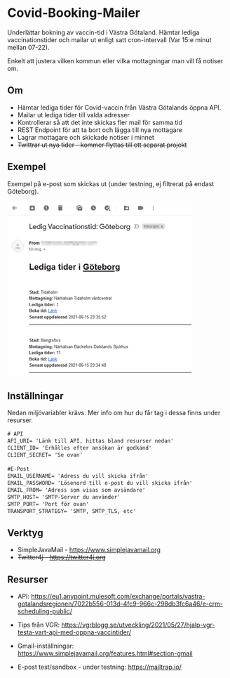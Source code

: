 # Covid-Booking-Mailer

Underlättar bokning av vaccin-tid i Västra Götaland. Hämtar lediga vaccinationstider och mailar ut enligt satt cron-intervall (Var 15:e minut mellan 07-22).

Enkelt att justera vilken kommun eller vilka mottagningar man vill få notiser om. 

## Om

* Hämtar lediga tider för Covid-vaccin från Västra Götalands öppna API.
* Mailar ut lediga tider till valda adresser
* Kontrollerar så att det inte skickas fler mail för samma tid
* REST Endpoint för att ta bort och lägga till nya mottagare
* Lagrar mottagare och skickade notiser i minnet
* ~~Twittrar ut nya tider - kommer flyttas till ett separat projekt~~

## Exempel

Exempel på e-post som skickas ut (under testning, ej filtrerat på endast Göteborg). 

![](readme.assets/exempel.png)

## Inställningar

Nedan miljövariabler krävs. Mer info om hur du får tag i dessa finns under resurser.

```
# API
API_URI= 'Länk till API, hittas bland resurser nedan'
CLIENT_ID= 'Erhålles efter ansökan är godkänd'
CLIENT_SECRET= 'Se ovan'

#E-Post
EMAIL_USERNAME= 'Adress du vill skicka ifrån'
EMAIL_PASSWORD= 'Lösenord till e-post du vill skicka ifrån'
EMAIL_FROM= 'Adress som visas som avsändare'
SMTP_HOST= 'SMTP-Server du använder'
SMTP_PORT= 'Port för ovan'
TRANSPORT_STRATEGY= 'SMTP, SMTP_TLS, etc'
```

## Verktyg

* SimpleJavaMail - https://www.simplejavamail.org
* ~~Twitter4j - https://twitter4j.org~~

## Resurser

* API: https://eu1.anypoint.mulesoft.com/exchange/portals/vastra-gotalandsregionen/7022b556-013d-4fc9-966c-298db3fc6a46/e-crm-scheduling-public/

* Tips från VGR: https://vgrblogg.se/utveckling/2021/05/27/hjalp-vgr-testa-vart-api-med-oppna-vaccintider/

* Gmail-inställningar: https://www.simplejavamail.org/features.html#section-gmail

* E-post test/sandbox - under testning: https://mailtrap.io/

